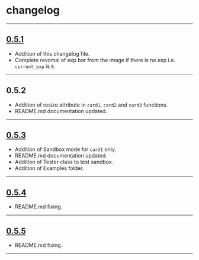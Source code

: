 # changelog
<hr>

## <a href="https://pypi.org/project/discordlevelingcard/0.5.1/">0.5.1</a>

- Addition of this changelog file.
- Complete revomal of exp bar from the image if there is no exp i.e. `current_exp` is `0`. 

<hr>

## 0.5.2

- Addition of resize attribute in `card1`, `card2` and `card3` functions.
- README.md documentation updated.

<hr>

## <a href="https://pypi.org/project/discordlevelingcard/0.5.3/">0.5.3</a>

- Addition of Sandbox mode for `card1` only.
- README.md documentation updated.
- Addition of Tester class to test sandbox.
- Addition of Examples folder.

<hr>

## <a href="https://pypi.org/project/discordlevelingcard/0.5.4/">0.5.4</a>

- README.md fixing.

<hr>

## <a href="https://pypi.org/project/discordlevelingcard/0.5.5/">0.5.5</a>

- README.md fixing.

<hr>